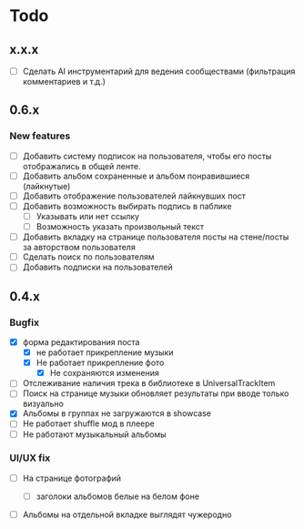 # Todo

## x.x.x
- [ ] Сделать AI инструментарий для ведения сообществами (фильтрация комментариев и т.д.)

## 0.6.x
### New features
- [ ] Добавить систему подписок на пользователя, чтобы его посты отображались в общей ленте.
- [ ] Добавить альбом сохраненные и альбом понравившиеся (лайкнутые)
- [ ] Добавить отображение пользователей лайкнувших пост
- [ ] Добавить возможность выбирать подпись в паблике
  - [ ] Указывать или нет ссылку 
  - [ ] Возможность указать произвольный текст
- [ ] Добавить вкладку на странице пользователя посты на стене/посты за авторством пользователя
- [ ] Сделать поиск по пользователям
- [ ] Добавить подписки на пользователей

## 0.4.x 
### Bugfix
- [x] форма редактирования поста 
  - [x] не работает прикрепление музыки
  - [x] Не работает прикрепление фото  
    - [x] Не сохраняются изменения
- [ ] Отслеживание наличия трека в библиотеке в UniversalTrackItem
- [ ] Поиск на странице музыки обновляет результаты при вводе только визуально
- [x] Альбомы в группах не загружаются в showcase
- [ ] Не работает shuffle мод в плеере 
- [ ] Не работают музыкальный альбомы

### UI/UX fix
- [ ] На странице фотографий 
  - [ ] заголоки альбомов белые на белом фоне 
- [ ] Альбомы на отдельной вкладке выглядят чужеродно

